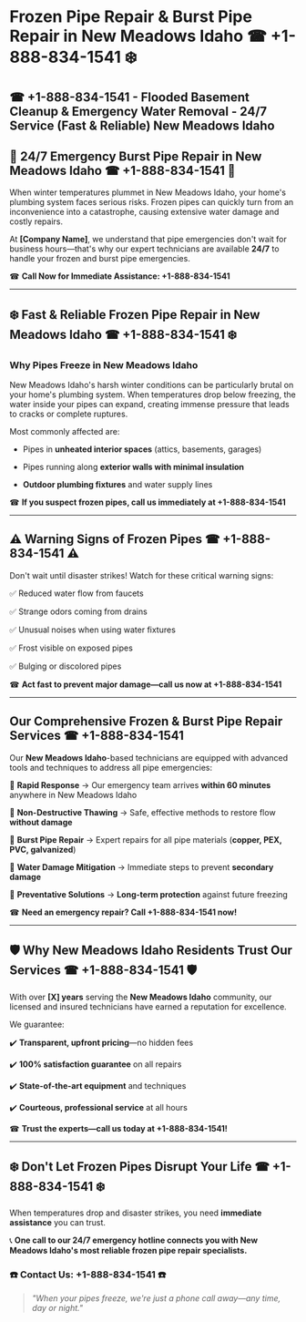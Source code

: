 # Frozen Pipe Repair & Burst Pipe Repair in New Meadows Idaho ☎ +1-888-834-1541 ❄️  

## ☎ +1-888-834-1541 - Flooded Basement Cleanup & Emergency Water Removal - 24/7 Service (Fast & Reliable) New Meadows Idaho

## 🚨 24/7 Emergency Burst Pipe Repair in New Meadows Idaho ☎ +1-888-834-1541 🚨  

When winter temperatures plummet in New Meadows Idaho, your home's plumbing system faces serious risks. Frozen pipes can quickly turn from an inconvenience into a catastrophe, causing extensive water damage and costly repairs.  

At **[Company Name]**, we understand that pipe emergencies don't wait for business hours—that's why our expert technicians are available **24/7** to handle your frozen and burst pipe emergencies.  

☎ **Call Now for Immediate Assistance: +1-888-834-1541**  

---  

## ❄️ Fast & Reliable Frozen Pipe Repair in New Meadows Idaho ☎ +1-888-834-1541 ❄️  

### Why Pipes Freeze in New Meadows Idaho  

New Meadows Idaho's harsh winter conditions can be particularly brutal on your home's plumbing system. When temperatures drop below freezing, the water inside your pipes can expand, creating immense pressure that leads to cracks or complete ruptures.  

Most commonly affected are:  
- Pipes in **unheated interior spaces** (attics, basements, garages)  
- Pipes running along **exterior walls with minimal insulation**  
- **Outdoor plumbing fixtures** and water supply lines  

☎ **If you suspect frozen pipes, call us immediately at +1-888-834-1541**  

---  

## ⚠️ Warning Signs of Frozen Pipes ☎ +1-888-834-1541 ⚠️  

Don't wait until disaster strikes! Watch for these critical warning signs:  
✅ Reduced water flow from faucets  
✅ Strange odors coming from drains  
✅ Unusual noises when using water fixtures  
✅ Frost visible on exposed pipes  
✅ Bulging or discolored pipes  

☎ **Act fast to prevent major damage—call us now at +1-888-834-1541**  

---  

## Our Comprehensive Frozen & Burst Pipe Repair Services ☎ +1-888-834-1541  

Our **New Meadows Idaho**-based technicians are equipped with advanced tools and techniques to address all pipe emergencies:  

🔹 **Rapid Response** → Our emergency team arrives **within 60 minutes** anywhere in New Meadows Idaho  
🔹 **Non-Destructive Thawing** → Safe, effective methods to restore flow **without damage**  
🔹 **Burst Pipe Repair** → Expert repairs for all pipe materials (**copper, PEX, PVC, galvanized**)  
🔹 **Water Damage Mitigation** → Immediate steps to prevent **secondary damage**  
🔹 **Preventative Solutions** → **Long-term protection** against future freezing  

☎ **Need an emergency repair? Call +1-888-834-1541 now!**  

---  

## 🛡️ Why New Meadows Idaho Residents Trust Our Services ☎ +1-888-834-1541 🛡️  

With over **[X] years** serving the **New Meadows Idaho** community, our licensed and insured technicians have earned a reputation for excellence.  

We guarantee:  
✔️ **Transparent, upfront pricing**—no hidden fees  
✔️ **100% satisfaction guarantee** on all repairs  
✔️ **State-of-the-art equipment** and techniques  
✔️ **Courteous, professional service** at all hours  

☎ **Trust the experts—call us today at +1-888-834-1541!**  

---  

## ❄️ Don't Let Frozen Pipes Disrupt Your Life ☎ +1-888-834-1541 ❄️  

When temperatures drop and disaster strikes, you need **immediate assistance** you can trust.  

📞 **One call to our 24/7 emergency hotline connects you with New Meadows Idaho's most reliable frozen pipe repair specialists.**  

### ☎️ Contact Us: +1-888-834-1541 ☎️  
> *"When your pipes freeze, we're just a phone call away—any time, day or night."*